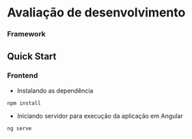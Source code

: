 # Avaliação de desenvolvimento 
### Framework
## Quick Start


### Frontend
- Instalando as dependência
```
npm install
```
- Iniciando servidor para execução da aplicação em Angular
```
ng serve
```